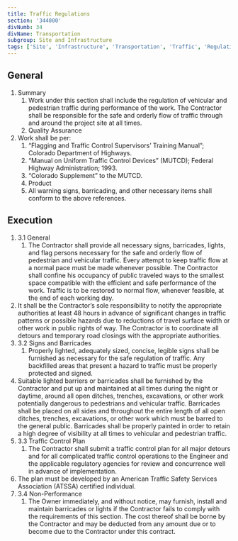 ```yaml
---
title: Traffic Regulations
section: '344000'
divNumb: 34
divName: Transportation
subgroup: Site and Infrastructure
tags: ['Site', 'Infrastructure', 'Transportation', 'Traffic', 'Regulations']
---
```


## General

1. Summary
   1. Work under this section shall include the regulation of vehicular and pedestrian traffic during performance of the work. The Contractor shall be responsible for the safe and orderly flow of traffic through and around the project site at all times.
	1. Quality Assurance
2. Work shall be per:
	1. “Flagging and Traffic Control Supervisors’ Training Manual”; Colorado Department of Highways.
	2. “Manual on Uniform Traffic Control Devices” (MUTCD); Federal Highway Administration; 1993.
	3. “Colorado Supplement” to the MUTCD.
   1. Product
   1. All warning signs, barricading, and other necessary items shall conform to the above references.

## Execution

1. 3.1 General
   1. The Contractor shall provide all necessary signs, barricades, lights, and flag persons necessary for the safe and orderly flow of pedestrian and vehicular traffic. Every attempt to keep traffic flow at a normal pace must be made whenever possible. The Contractor shall confine his occupancy of public traveled ways to the smallest space compatible with the efficient and safe performance of the work. Traffic is to be restored to normal flow, whenever feasible, at the end of each working day.
2. It shall be the Contractor’s sole responsibility to notify the appropriate authorities at least 48 hours in advance of significant changes in traffic patterns or possible hazards due to reductions of travel surface width or other work in public rights of way. The Contractor is to coordinate all detours and temporary road closings with the appropriate authorities.
1. 3.2 Signs and Barricades
   1. Properly lighted, adequately sized, concise, legible signs shall be furnished as necessary for the safe regulation of traffic. Any backfilled areas that present a hazard to traffic must be properly protected and signed.
2. Suitable lighted barriers or barricades shall be furnished by the Contractor and put up and maintained at all times during the night or daytime, around all open ditches, trenches, excavations, or other work potentially dangerous to pedestrians and vehicular traffic. Barricades shall be placed on all sides and throughout the entire length of all open ditches, trenches, excavations, or other work which must be barred to the general public. Barricades shall be properly painted in order to retain a high degree of visibility at all times to vehicular and pedestrian traffic.
1. 3.3 Traffic Control Plan
   1. The Contractor shall submit a traffic control plan for all major detours and for all complicated traffic control operations to the Engineer and the applicable regulatory agencies for review and concurrence well in advance of implementation. 
2. The plan must be developed by an American Traffic Safety Services Association (ATSSA) certified individual.
1. 3.4 Non-Performance
   1. The Owner immediately, and without notice, may furnish, install and maintain barricades or lights if the Contractor fails to comply with the requirements of this section. The cost thereof shall be borne by the Contractor and may be deducted from any amount due or to become due to the Contractor under this contract.
